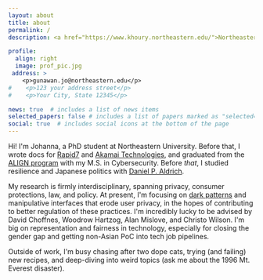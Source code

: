 ```yaml
---
layout: about
title: about
permalink: /
description: <a href="https://www.khoury.northeastern.edu/">Northeastern University</a>, <a href="https://cyber.khoury.northeastern.edu/">Cybersecurity and Privacy Institute</a>. 

profile:
  align: right
  image: prof_pic.jpg
 address: >
    <p>gunawan.jo@northeastern.edu</p>
#    <p>123 your address street</p>
#    <p>Your City, State 12345</p>

news: true  # includes a list of news items
selected_papers: false # includes a list of papers marked as "selected={true}"
social: true  # includes social icons at the bottom of the page
---
```


Hi! I'm Johanna, a PhD student at Northeastern University. Before that, I wrote docs for [Rapid7](https://www.rapid7.com/) and [Akamai Technologies](https://www.akamai.com/), and graduated from the [ALIGN program](https://www.khoury.northeastern.edu/programs/align-masters-of-science-in-computer-science/) with my M.S. in Cybersecurity. Before _that_, I studied resilience and Japanese politics with [Daniel P. Aldrich](http://daldrich.weebly.com/).  

My research is firmly interdisciplinary, spanning privacy, consumer protections, law, and policy. At present, I'm focusing on [dark patterns](https://www.darkpatterns.org/) and manipulative interfaces that erode user privacy, in the hopes of contributing to better regulation of these practices. I'm incredibly lucky to be advised by David Choffnes, Woodrow Hartzog, Alan Mislove, and Christo Wilson. I'm big on representation and fairness in technology, especially for closing the gender gap and getting non-Asian PoC into tech job pipelines.

Outside of work, I'm busy chasing after two dope cats, trying (and failing) new recipes, and deep-diving into weird topics (ask me about the 1996 Mt. Everest disaster).


